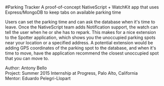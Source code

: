 #Parking Tracker
A proof-of-concept NativeScript + WatchKit app that uses Express/MongoDB to keep tabs on available parking time

Users can set the parking time and can ask the database when it's time to leave. Once the NativeScript team adds Notification support, the watch can tell the user when he or she has to repark. This makes for a nice extension to the Spotter application, which shows you the unoccupied parking spots near your location or a specified
address. A potential extension would be adding GPS coordinates of the parking spot to the database, and when it's time to move, have the application recommend the closest unoccupied spot that you can move to. 

Author: Antony Bello  
Project: Summer 2015 Internship at Progress, Palo Alto, California  
Mentor: Eduardo Pelegri-Llopart  
